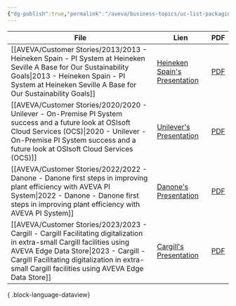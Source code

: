 ```yaml
---
{"dg-publish":true,"permalink":"/aveva/business-topics/uc-list-packaging-line/","dgPassFrontmatter":true}
---
```



| File                                                                                                                                                                                                                                                                      | Lien                                                                                                                                                                      | PDF                                                                                                                                                                                                      |
| ------------------------------------------------------------------------------------------------------------------------------------------------------------------------------------------------------------------------------------------------------------------------- | ------------------------------------------------------------------------------------------------------------------------------------------------------------------------- | -------------------------------------------------------------------------------------------------------------------------------------------------------------------------------------------------------- |
| [[AVEVA/Customer Stories/2013/2013 - Heineken Spain - PI System at Heineken Seville A Base for Our Sustainability Goals\|2013 - Heineken Spain - PI System at Heineken Seville A Base for Our Sustainability Goals]]                                                   | [Heineken Spain's Presentation](https://resources.osisoft.com/presentations/pi-system-at-heineken-seville--a-base-for-our-sustainability-goals/)                          | [PDF](https://cdn.osisoft.com/corp/en/media/presentations/2013/EMEA2013/PDF/EMEA13_Heineken_Carmona_PISystemAtHeinekenSevilleBrewery.pdf)                                                                |
| [[AVEVA/Customer Stories/2020/2020 - Unilever - On-Premise PI System success and a future look at OSIsoft Cloud Services (OCS)\|2020 - Unilever - On-Premise PI System success and a future look at OSIsoft Cloud Services (OCS)]]                                     | [Unilever's Presentation](https://resources.osisoft.com/presentations/on-premise-pi-system-success-and-a-future-look-at-osisoft-cloud-services--ocsx/)                    | [PDF](https://cdn.osisoft.com/osi/presentations/2020-industry-summits/UC20EU-D6FB35-Unilever-Gutgesell-On-Premise-PI-System.pdf)                                                                         |
| [[AVEVA/Customer Stories/2022/2022 - Danone - Danone first steps in improving plant efficiency with AVEVA PI System\|2022 - Danone - Danone first steps in improving plant efficiency with AVEVA PI System]]                                                           | [Danone's Presentation](https://resources.osisoft.com/presentations/danone-first-steps-in-improving-plant-efficiency-with-aveva-pi-system/)                               | [PDF](https://cdn.osisoft.com/osi/presentations/2022-AVEVA-Amsterdam/UC22EU-D2CP060-Danone-Peeters-First-steps-in-improving-plant-efficiency.pdf)                                                        |
| [[AVEVA/Customer Stories/2023/2023 - Cargill - Cargill Facilitating digitalization in extra-small Cargill facilities using AVEVA Edge Data Store\|2023 - Cargill - Cargill Facilitating digitalization in extra-small Cargill facilities using AVEVA Edge Data Store]] | [Cargill's Presentation](https://resources.osisoft.com/presentations/cargill--facilitating-digitalization-in-extra-small-cargill-facilities-using-aveva-edge-data-store/) | [PDF](https://cdn.osisoft.com/osi/presentations/2023-AVEVA-San-Francisco/UC23NA-2ECO08-Cargill-Sharma-Cargill--Facilitating-digitalization-in-extra-small-Cargill-facilities-using--Edge-Data-Store.pdf) |

{ .block-language-dataview}